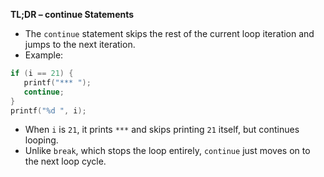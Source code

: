 **TL;DR – continue Statements**  

- The `continue` statement skips the rest of the current loop iteration and jumps to the next iteration.  
- Example:  
```cpp
if (i == 21) {
   printf("*** ");
   continue;
}
printf("%d ", i);
```
- When `i` is `21`, it prints `***` and skips printing `21` itself, but continues looping.  
- Unlike `break`, which stops the loop entirely, `continue` just moves on to the next loop cycle.